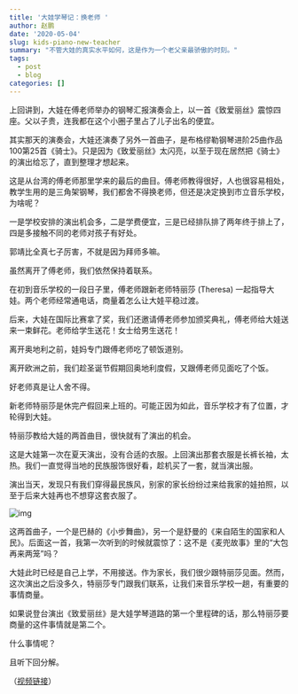 ```yaml
---
title: '大娃学琴记：换老师 '
author: 赵鹏
date: '2020-05-04'
slug: kids-piano-new-teacher
summary: "不管大娃的真实水平如何，这是作为一个老父亲最骄傲的时刻。"
tags:
  - post
  - blog
categories: []
---
```


上回讲到，大娃在傅老师举办的钢琴汇报演奏会上，以一首《致爱丽丝》震惊四座。父以子贵，连我都在这个小圈子里占了儿子出名的便宜。

其实那天的演奏会，大娃还演奏了另外一首曲子，是布格缪勒钢琴进阶25曲作品100第25首《骑士》。只是因为《致爱丽丝》太闪亮，以至于现在居然把《骑士》的演出给忘了，直到整理才想起来。

这是从台湾的傅老师那里学来的最后的曲目。傅老师教得很好，人也很容易相处，教学生用的是三角架钢琴，我们都舍不得换老师，但还是决定换到市立音乐学校，为啥呢？

一是学校安排的演出机会多，二是学费便宜，三是已经排队排了两年终于排上了，四是多接触不同的老师对孩子有好处。

郭靖比全真七子厉害，不就是因为拜师多嘛。

虽然离开了傅老师，我们依然保持着联系。

在初到音乐学校的一段日子里，傅老师跟新老师特丽莎 (Theresa) 一起指导大娃。两个老师经常通电话，商量着怎么让大娃平稳过渡。

后来，大娃在国际比赛拿了奖，我们还邀请傅老师参加颁奖典礼，傅老师给大娃送来一束鲜花。老师给学生送花！女士给男生送花！

离开奥地利之前，娃妈专门跟傅老师吃了顿饭道别。

离开欧洲之前，我们趁圣诞节假期回奥地利度假，又跟傅老师见面吃了个饭。

好老师真是让人舍不得。

新老师特丽莎是休完产假回来上班的。可能正因为如此，音乐学校才有了位置，才轮得到大娃。

特丽莎教给大娃的两首曲目，很快就有了演出的机会。

这是大娃第一次在夏天演出，没有合适的衣服。上回演出那套衣服是长裤长袖，太热。我们一直觉得当地的民族服饰很好看，趁机买了一套，就当演出服。

演出当天，发现只有我们穿得最民族风，别家的家长纷纷过来给我家的娃拍照，以至于后来大娃再也不想穿这套衣服了。



![img](https://mmbiz.qpic.cn/mmbiz_jpg/gic27ryD6wHyoBq9rTnhzzFI74T5PjAyEoJdkUCekzjcJkl63GibGBb8O05rGQ1e2DNAEwUtJ7PZ8UyOEDTqWIDQ/640?wx_fmt=jpeg&tp=webp&wxfrom=5&wx_lazy=1&wx_co=1)



这两首曲子，一个是巴赫的《小步舞曲》，另一个是舒曼的《来自陌生的国家和人民》。后面这一首，我第一次听到的时候就震惊了：这不是《麦兜故事》里的“大包再来两笼”吗？



大娃此时已经是自己上学，不用接送。作为家长，我们很少跟特丽莎见面。然而，这次演出之后没多久，特丽莎专门跟我们联系，让我们来音乐学校一趟，有重要的事情商量。

如果说登台演出《致爱丽丝》是大娃学琴道路的第一个里程碑的话，那么特丽莎要商量的这件事情就是第二个。

什么事情呢？

且听下回分解。



（[视频链接](https://mp.weixin.qq.com/s?__biz=MzA3MjMwMDg0OQ==&mid=2649449490&idx=1&sn=2a70d33ec9b7a31e463694d95abb37c2&chksm=873fa44cb0482d5aa934c0b8e1b949d4934fb5e3ea53fb43c183a13a2a5097750ec504a77dd4&scene=126&sessionid=0&key=e537f4d6d1ab1e5424b6c7bad0e311c179caf52c6807e1ef93bd0539c2acd52b550c8880d6da57bdf38019c9c0ee9da8ba776f3d100f87f2f963f9c53019300db32c0a98c1a69ca7d335b15955c38da3&ascene=1&uin=MjkxNTQxODA2Mw%3D%3D&devicetype=Windows+10+x64&version=62090070&lang=en&exportkey=Ann3Q3RTdIUkCPRhOQQvfaE%3D&pass_ticket=tWE6Q%2FeeIZ24Xn%2BHbZh2paf31Mu9c1Civ2ZMc2gEcirVRomH0cPe3ec4f6KFG%2FNf)）